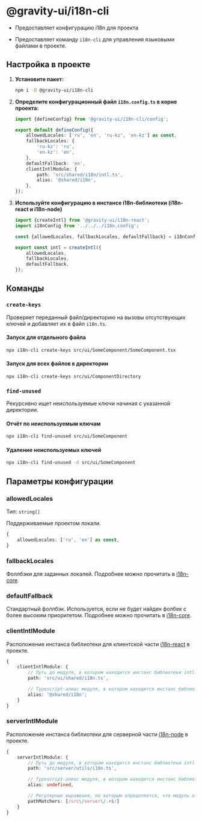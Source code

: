 # @gravity-ui/i18n-cli

- Предоставляет конфигурацию i18n для проекта

- Предоставляет команду `i18n-cli` для управления языковыми файлами в проекте.


## Настройка в проекте

1. **Установите пакет:**

    ```bash
    npm i -D @gravity-ui/i18n-cli
    ```

2. **Определите конфигурационный файл `i18n.config.ts` в корне проекта:**

    ```ts
    import {defineConfig} from '@gravity-ui/i18n-cli/config';

    export default defineConfig({
        allowedLocales: ['ru', 'en', 'ru-kz', 'en-kz'] as const,
        fallbackLocales: {
            'ru-kz': 'ru',
            'en-kz': 'en',
        },
        defaultFallback: 'en',
        clientIntlModule: {
            path: 'src/shared/i18n/intl.ts',
            alias: '@shared/i18n',
        },
    });
    ```
3. **Используйте конфигурацию в инстансе i18n-библиотеки (i18n-react и i18n-node)**

    ```ts
    import {createIntl} from '@gravity-ui/i18n-react';
    import i18nConfig from '../../../i18n.config';

    const {allowedLocales, fallbackLocales, defaultFallback} = i18nConfig;

    export const intl = createIntl({
        allowedLocales,
        fallbackLocales,
        defaultFallback,
    });
    ```

## Команды

### `create-keys`

Проверяет переданный файл/директорию на вызовы отсутствующих ключей и добавляет их в файл `i18n.ts`.

#### Запуск для отдельного файла

```bash
npx i18n-cli create-keys src/ui/SomeComponent/SomeComponent.tsx
```

#### Запуск для всех файлов в директории

```bash
npx i18n-cli create-keys src/ui/ComponentDirectory
```

### `find-unused`

Рекурсивно ищет неиспользуемые ключи начиная с указанной директории.

#### Отчёт по неиспользуемым ключам

```bash
npx i18n-cli find-unused src/ui/SomeComponent
```

#### Удаление неиспользуемых ключей

```bash
npx i18n-cli find-unused -d src/ui/SomeComponent
```

## Параметры конфигурации

### allowedLocales

Тип: `string[]`

Поддерживаемые проектом локали.

```ts
{
    allowedLocales: ['ru', 'en'] as const,
}
```

### fallbackLocales

Фоллбэки для заданных локалей. Подробнее можно прочитать в [i18n-core](../i18n-core/README.md).

### defaultFallback

Стандартный фоллбэк. Используется, если не будет найден фолбек с более высоким приоритетом. Подробнее можно прочитать в [i18n-core](../i18n-core/README.md).

### clientIntlModule

Расположение инстанса библиотеки для клиентской части [i18n-react](../i18n-react/README.md) в проекте.

```ts
{
    clientIntlModule: {
        // Путь до модуля, в котором находится инстанс библиотеки intl
        path: 'src/ui/shared/i18n.ts',

        // Typescript-алиас модуля, в котором находится инстанс библиотеки intl
        alias: '@shared/i18n';
    }
}
```

### serverIntlModule

Расположение инстанса библиотеки для серверной части [i18n-node](../i18n-node/README.md) в проекте.

```ts
{
    serverIntlModule: {
        // Путь до модуля, в котором находится инстанс библиотеки intl
        path: 'src/server/utils/i18n.ts',

        // Typescript-алиас модуля, в котором находится инстанс библиотеки intl
        alias: undefined,

        // Регулярные выражения, по которым определяется, что модуль относится к серверной части
        pathMatchers: [/src\/server\/.+$/]
    }
}
```
